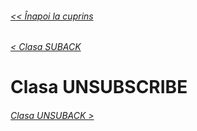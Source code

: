 ###### [<< Înapoi la cuprins](../Cuprins.md)
###### [< Clasa SUBACK](14.%20SUBACK.md)
# Clasa UNSUBSCRIBE
###### [Clasa UNSUBACK >](16.%20UNSUBACK.md)


